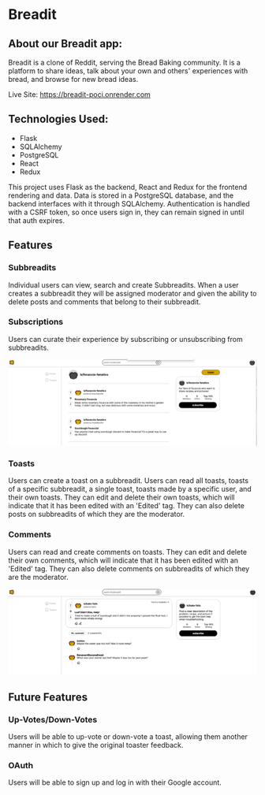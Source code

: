 # Breadit


## About our Breadit app:
Breadit is a clone of Reddit, serving the Bread Baking community. It is a platform to share ideas, talk about your own and others' experiences with bread, and browse for new bread ideas.

Live Site: https://breadit-poci.onrender.com

## Technologies Used:

- Flask
- SQLAlchemy
- PostgreSQL
- React
- Redux


This project uses Flask as the backend, React and Redux for the frontend rendering and data. Data is stored in a PostgreSQL database, and the backend interfaces with it through SQLAlchemy. Authentication is handled with a CSRF token, so once users sign in, they can remain signed in until that auth expires.

## Features

### Subbreadits
Individual users can view, search and create Subbreadits. When a user creates a subbreadit they will be assigned moderator and given the ability to delete posts and comments that belong to their subbreadit.

### Subscriptions
Users can curate their experience by subscribing or unsubscribing from subbreadits.

![subbreadits](images/Subbreadits.png)

### Toasts
 Users can create a toast on a subbreadit. Users can read all toasts, toasts of a specific subbreadit, a single toast, toasts made by a specific user, and their own toasts. They can edit and delete their own toasts, which will indicate that it has been edited with an 'Edited' tag. They can also delete posts on subbreadits of which they are the moderator.

### Comments
Users can read and create comments on toasts. They can edit and delete their own comments, which will indicate that it has been edited with an 'Edited' tag. They can also delete comments on subbreadits of which they are the moderator.

![toasts_comments](images/Toast_Comments.png)


## Future Features

### Up-Votes/Down-Votes
Users will be able to up-vote or down-vote a toast, allowing them another manner in which to give the original toaster feedback.

### OAuth
Users will be able to sign up and log in with their Google account.
